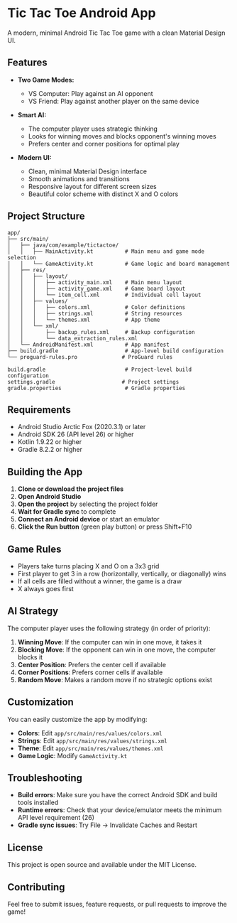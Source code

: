 # Tic Tac Toe Android App

A modern, minimal Android Tic Tac Toe game with a clean Material Design UI.

## Features

- **Two Game Modes:**
  - VS Computer: Play against an AI opponent
  - VS Friend: Play against another player on the same device

- **Smart AI:**
  - The computer player uses strategic thinking
  - Looks for winning moves and blocks opponent's winning moves
  - Prefers center and corner positions for optimal play

- **Modern UI:**
  - Clean, minimal Material Design interface
  - Smooth animations and transitions
  - Responsive layout for different screen sizes
  - Beautiful color scheme with distinct X and O colors

## Project Structure

```
app/
├── src/main/
│   ├── java/com/example/tictactoe/
│   │   ├── MainActivity.kt          # Main menu and game mode selection
│   │   └── GameActivity.kt          # Game logic and board management
│   ├── res/
│   │   ├── layout/
│   │   │   ├── activity_main.xml    # Main menu layout
│   │   │   ├── activity_game.xml    # Game board layout
│   │   │   └── item_cell.xml        # Individual cell layout
│   │   ├── values/
│   │   │   ├── colors.xml           # Color definitions
│   │   │   ├── strings.xml          # String resources
│   │   │   └── themes.xml           # App theme
│   │   └── xml/
│   │       ├── backup_rules.xml     # Backup configuration
│   │       └── data_extraction_rules.xml
│   └── AndroidManifest.xml          # App manifest
├── build.gradle                     # App-level build configuration
└── proguard-rules.pro              # ProGuard rules

build.gradle                         # Project-level build configuration
settings.gradle                     # Project settings
gradle.properties                    # Gradle properties
```

## Requirements

- Android Studio Arctic Fox (2020.3.1) or later
- Android SDK 26 (API level 26) or higher
- Kotlin 1.9.22 or higher
- Gradle 8.2.2 or higher

## Building the App

1. **Clone or download the project files**
2. **Open Android Studio**
3. **Open the project** by selecting the project folder
4. **Wait for Gradle sync** to complete
5. **Connect an Android device** or start an emulator
6. **Click the Run button** (green play button) or press Shift+F10

## Game Rules

- Players take turns placing X and O on a 3x3 grid
- First player to get 3 in a row (horizontally, vertically, or diagonally) wins
- If all cells are filled without a winner, the game is a draw
- X always goes first

## AI Strategy

The computer player uses the following strategy (in order of priority):
1. **Winning Move**: If the computer can win in one move, it takes it
2. **Blocking Move**: If the opponent can win in one move, the computer blocks it
3. **Center Position**: Prefers the center cell if available
4. **Corner Positions**: Prefers corner cells if available
5. **Random Move**: Makes a random move if no strategic options exist

## Customization

You can easily customize the app by modifying:
- **Colors**: Edit `app/src/main/res/values/colors.xml`
- **Strings**: Edit `app/src/main/res/values/strings.xml`
- **Theme**: Edit `app/src/main/res/values/themes.xml`
- **Game Logic**: Modify `GameActivity.kt`

## Troubleshooting

- **Build errors**: Make sure you have the correct Android SDK and build tools installed
- **Runtime errors**: Check that your device/emulator meets the minimum API level requirement (26)
- **Gradle sync issues**: Try File → Invalidate Caches and Restart

## License

This project is open source and available under the MIT License.

## Contributing

Feel free to submit issues, feature requests, or pull requests to improve the game!


